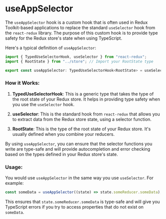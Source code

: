 # useAppSelector

The `useAppSelector` hook is a custom hook that is often used in Redux Toolkit-based applications to replace the standard `useSelector` hook from the `react-redux` library. The purpose of this custom hook is to provide type safety for the Redux store's state when using TypeScript.

Here's a typical definition of `useAppSelector`:

```typescript
import { TypedUseSelectorHook, useSelector } from "react-redux";
import { RootState } from "../store"; // Import your RootState type

export const useAppSelector: TypedUseSelectorHook<RootState> = useSelector;
```

### How it Works:

1. **TypedUseSelectorHook**: This is a generic type that takes the type of the root state of your Redux store. It helps in providing type safety when you use the `useSelector` hook.

2. **useSelector**: This is the standard hook from `react-redux` that allows you to extract data from the Redux store state, using a selector function.

3. **RootState**: This is the type of the root state of your Redux store. It's usually defined when you combine your reducers.

By using `useAppSelector`, you can ensure that the selector functions you write are type-safe and will provide autocompletion and error checking based on the types defined in your Redux store's state.

### Usage:

You would use `useAppSelector` in the same way you use `useSelector`. For example:

```typescript
const someData = useAppSelector((state) => state.someReducer.someData);
```

This ensures that `state.someReducer.someData` is type-safe and will give you TypeScript errors if you try to access properties that do not exist on `someData`.
